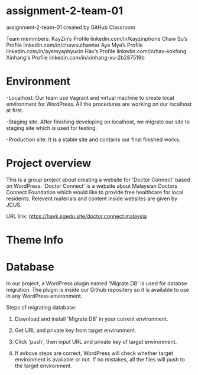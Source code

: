 # assignment-2-team-01
assignment-2-team-01 created by GitHub Classroom


Team memmbers:
KayZin’s Profile
linkedin.com/in/kayzinphone
Chaw Su’s Profile
linkedin.com/in/chawsuthawtar
Aye Mya’s Profile
linkedin.com/in/ayemyaphyucin
Hav’s Profile
linkedin.com/in/hav-kokfong
Xinhang's Profile
linkedin.com/in/xinhang-xu-2b287519b

# Environment
-Localhost: Our team use Vagrant and virtual machine to create local environment for WordPress. All the procedures are working on our localhost at first.

-Staging site: After finishing developing on localhost, we migrate our site to staging site which is used for testing.

-Production site: It is a stable site and contains our final finished works. 



# Project overview
This is a group project about creating a website for 'Doctor Connect' based on WordPress. 'Doctor Connect' is a website about Malaysian Doctors Connect Foundation which would like to provide free healthcare for local residents. Relevent materials and content inside websites are given by JCUS.

URL link: https://havk.sgedu.site/doctor.connect.malaysia


# Theme Info



# Database
In our project, a WordPress plugin named 'Migrate DB' is used for databse migration. The plugin is inside our Github repositery so it is available to use in any WordPress environment. 

Steps of migrating database:

1. Download and install 'Migrate DB' in your current environment.

2. Get URL and private key from target environment.

3. Click 'push', then input URL and private key of target environment.

4. If avbove steps are correct, WordPress will check whether target environment is available or not. If no mistakes, all the files will push to the target environment.
